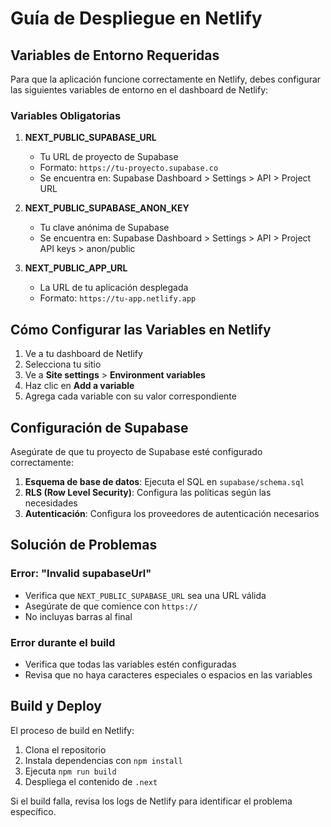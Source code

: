 # Guía de Despliegue en Netlify

## Variables de Entorno Requeridas

Para que la aplicación funcione correctamente en Netlify, debes configurar las siguientes variables de entorno en el dashboard de Netlify:

### Variables Obligatorias

1. **NEXT_PUBLIC_SUPABASE_URL**
   - Tu URL de proyecto de Supabase
   - Formato: `https://tu-proyecto.supabase.co`
   - Se encuentra en: Supabase Dashboard > Settings > API > Project URL

2. **NEXT_PUBLIC_SUPABASE_ANON_KEY**
   - Tu clave anónima de Supabase
   - Se encuentra en: Supabase Dashboard > Settings > API > Project API keys > anon/public

3. **NEXT_PUBLIC_APP_URL**
   - La URL de tu aplicación desplegada
   - Formato: `https://tu-app.netlify.app`

## Cómo Configurar las Variables en Netlify

1. Ve a tu dashboard de Netlify
2. Selecciona tu sitio
3. Ve a **Site settings** > **Environment variables**
4. Haz clic en **Add a variable**
5. Agrega cada variable con su valor correspondiente

## Configuración de Supabase

Asegúrate de que tu proyecto de Supabase esté configurado correctamente:

1. **Esquema de base de datos**: Ejecuta el SQL en `supabase/schema.sql`
2. **RLS (Row Level Security)**: Configura las políticas según las necesidades
3. **Autenticación**: Configura los proveedores de autenticación necesarios

## Solución de Problemas

### Error: "Invalid supabaseUrl"
- Verifica que `NEXT_PUBLIC_SUPABASE_URL` sea una URL válida
- Asegúrate de que comience con `https://`
- No incluyas barras al final

### Error durante el build
- Verifica que todas las variables estén configuradas
- Revisa que no haya caracteres especiales o espacios en las variables

## Build y Deploy

El proceso de build en Netlify:
1. Clona el repositorio
2. Instala dependencias con `npm install`
3. Ejecuta `npm run build`
4. Despliega el contenido de `.next`

Si el build falla, revisa los logs de Netlify para identificar el problema específico.
